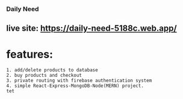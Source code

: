 ### Daily Need
## live site: https://daily-need-5188c.web.app/

# features: 
    1. add/delete products to database
    2. buy products and checkout
    3. private routing with firebase authentication system
    4. simple React-Express-MongoDB-Node(MERN) project. 
    tet